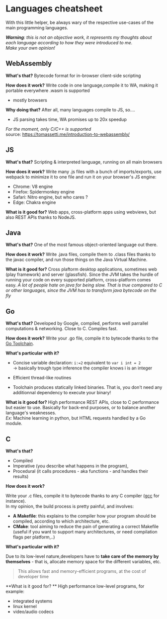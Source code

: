 # Languages cheatsheet

With this little helper, be always wary of the respective use-cases of the main programming languages.  

***Warning**: this is not an objective work, it represents my thoughts about each language according to how they were introduced to me.  
 Make your own opinion!*

## WebAssembly

**What's that?** Bytecode format for in-browser client-side scripting

**How does it work?** Write code in one language,compile it to WA,  making it portable everywhere .wasm is supported
  - mostly browsers
  
**Why doing that?** After all, many languages compile to JS, so....
  - JS parsing takes time, WA promises up to 20x speedup

*For the moment, only C/C++ is supported*  
source: https://tomassetti.me/introduction-to-webassembly/
 
## JS

**What's that?** Scripting &  interpreted language, running on all main browsers
  
 **How does it work?** Write many .js files with a bunch of imports/exports, use webpack to minimize it to one file and run it on your browser's JS engine:
  - Chrome: V8 engine
  - Firefox: Spidermonkey engine
  - Safari: Nitro engine, but who cares ?
  - Edge: Chakra engine
  
 **What is it good for?** Web apps, cross-platform apps using webviews, but also REST APIs thanks to NodeJS.
 
 ## Java
 
 **What's that?** One of the most famous object-oriented language out there.

**How does it work?** Write .java files, compile them to .class files thanks to the javac compiler, and run those things on the Java Virtual Machine.

**What is it good for?** Cross plaftorm desktop applications, sometimes web (play framework) and server (glassfish). Since the JVM takes the hurdle of running your code on every supported platform, cross-platform comes easy.
*A lot of people hate on java for being slow. That is true compared to C or other languages, since the JVM has to transform java bytecode on the fly*


## Go

**What's that?** Developed by Google, compiled, performs well parrallel computations & networking. Close to C. Compiles fast.

**How does it work?** Write your .go file, compile it to bytecode thanks to the [Go Toolchain](https://golang.org/doc/install).

**What's particular with it?**
  - Concise variable declaration:  `i:=2` equivalent to `var i int = 2`  
  -> basically trough type inference the compiler knows i is an integer

  - Efficient thread-like routines 
  - Toolchain produces statically linked binaries. That is, you don't need any additionnal dependency to execute your binary!

  **What is it good for?** High performance REST APIs, close to C performance but easier to use. Basically for back-end purposes, or to balance another language's weaknesses.  
  *Ex:* Machine learning in python, but HTML requests handled by a Go module.

## C

**What's that?**   
  - Compiled  
  - Imperative (you describe what happens in the program),
  - Procedural (it calls procedures - aka functions - and handles their results) 

**How does it work?** 

 Write your .c files, compile it to bytecode thanks to any C compiler ([gcc](https://gcc.gnu.org/) for instance).  
In my opinion, the build process is pretty painful, and involves:
  - **A Makefile**: this explains to the compiler how your program should be compiled, according to which architecture, etc.
  - **CMake**: tool aiming to reduce the pain of generating a correct Makefile (useful if you want to support many architectures, or need compilation flags per platform,..)

**What's particular with it?**

Due to its low-level nature,developers have to **take care of the memory by themselves** - that is, allocate memory space for the different variables, etc.  
> This allows fast and memory-efficient programs, at the cost of developer time

**What is it good for? ** High performance low-level programs, for example:
  - integrated systems
  - linux kernel
  - video/audio codecs
  